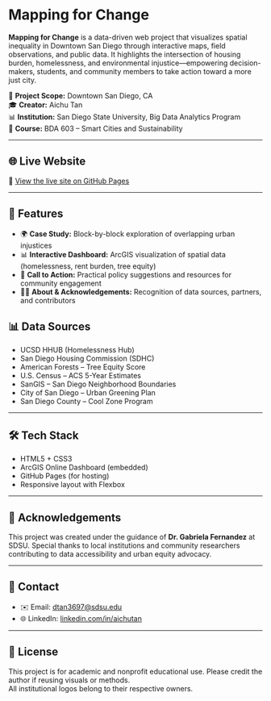 
# Mapping for Change

**Mapping for Change** is a data-driven web project that visualizes spatial inequality in Downtown San Diego through interactive maps, field observations, and public data. It highlights the intersection of housing burden, homelessness, and environmental injustice—empowering decision-makers, students, and community members to take action toward a more just city.

📍 **Project Scope:** Downtown San Diego, CA  
🎓 **Creator:** Aichu Tan  
📊 **Institution:** San Diego State University, Big Data Analytics Program  
📅 **Course:** BDA 603 – Smart Cities and Sustainability

---

## 🌐 Live Website

🔗 [View the live site on GitHub Pages](https://aichutan.github.io/Mapping-for-change/index.html)


---

## 📌 Features

- 🌍 **Case Study:** Block-by-block exploration of overlapping urban injustices
- 📊 **Interactive Dashboard:** ArcGIS visualization of spatial data (homelessness, rent burden, tree equity)
- 📣 **Call to Action:** Practical policy suggestions and resources for community engagement
- 🙋‍♀️ **About & Acknowledgements:** Recognition of data sources, partners, and contributors


## 📊 Data Sources

- UCSD HHUB (Homelessness Hub)
- San Diego Housing Commission (SDHC)
- American Forests – Tree Equity Score
- U.S. Census – ACS 5-Year Estimates
- SanGIS – San Diego Neighborhood Boundaries
- City of San Diego – Urban Greening Plan
- San Diego County – Cool Zone Program

---

## 🛠️ Tech Stack

- HTML5 + CSS3
- ArcGIS Online Dashboard (embedded)
- GitHub Pages (for hosting)
- Responsive layout with Flexbox

---

## 📢 Acknowledgements

This project was created under the guidance of **Dr. Gabriela Fernandez** at SDSU. Special thanks to local institutions and community researchers contributing to data accessibility and urban equity advocacy.

---

## 🤝 Contact

- ✉️ Email: [dtan3697@sdsu.edu](mailto:dtan3697@sdsu.edu)  
- 🌐 LinkedIn: [linkedin.com/in/aichutan](https://www.linkedin.com/in/aichutan/)

---

## 📘 License

This project is for academic and nonprofit educational use. Please credit the author if reusing visuals or methods.  
All institutional logos belong to their respective owners.

